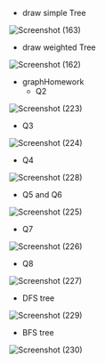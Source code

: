 - draw simple Tree

![Screenshot (163)](https://github.com/user-attachments/assets/2df44d41-88b7-4e86-8931-b6416bf30554)
 

- draw weighted Tree

![Screenshot (162)](https://github.com/user-attachments/assets/325cdae8-e95e-4918-993d-8b199dbedbd2)
 
- graphHomework
   - Q2

![Screenshot (223)](https://github.com/user-attachments/assets/1d2f9a6d-6ebe-499f-b30d-3d003de04156)

   - Q3

![Screenshot (224)](https://github.com/user-attachments/assets/c869ca88-a0c6-4e21-9a3d-6ebeb0c7e6c1)

   - Q4

![Screenshot (228)](https://github.com/user-attachments/assets/2b12cc7f-39cd-4af3-8f6d-93b9d80877a9)

   - Q5 and Q6

![Screenshot (225)](https://github.com/user-attachments/assets/3dd8500d-17c1-4bf8-85b6-b001aee47b3f)

   - Q7

![Screenshot (226)](https://github.com/user-attachments/assets/4c199525-af45-47eb-833c-5a641911a05f)

   - Q8

![Screenshot (227)](https://github.com/user-attachments/assets/0937fdcb-66da-4640-ab43-c4643abba4ef)

- DFS tree

![Screenshot (229)](https://github.com/user-attachments/assets/94b600f3-a2c9-4973-afa6-4723518dfecd)

- BFS tree

![Screenshot (230)](https://github.com/user-attachments/assets/29bdd22f-6d22-4516-8cd4-54a44c0146ae)
